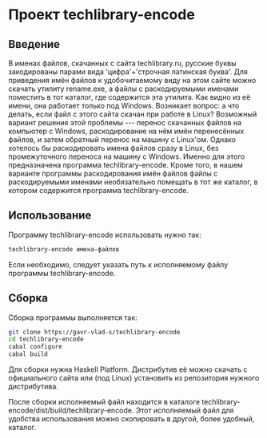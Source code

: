 # Проект techlibrary-encode  
## Введение
В именах файлов, скачанных с сайта techlibrary.ru, русские буквы закодированы парами вида 'цифра'+'строчная латинская буква'.
Для приведения имён файлов к удобочитаемому виду на этом сайте можно скачать утилиту rename.exe, а файлы с раскодируемыми
именами поместить в тот каталог, где содержится эта утилита. Как видно из её имени, она работает только под Windows. Возникает
вопрос: а что делать, если файл с этого сайта скачан при работе в Linux? Возможный вариант решения этой проблемы --- перенос 
скачанных файлов на компьютер с Windows, раскодирование на нём имён перенесённых файлов, и затем обратный перенос на машину с
Linux'ом. Однако хотелось бы раскодировать имена файлов сразу в Linux, без промежуточного переноса на машину с Windows.
Именно для этого предназначена программа techlibrary-encode. Кроме того, в нашем варианте программы раскодирования имён
файлов файлы с раскодируемыми именами необязательно помещать в тот же каталог, в котором содержится программа techlibrary-encode.
 
## Использование
Программу techlibrary-encode использовать нужно так:
```bash
techlibrary-encode имена-файлов
```
Если необходимо, следует указать путь к исполняемому файлу программы techlibrary-encode.

## Сборка
Сборка программы выполняется так:
```bash
git clone https://gavr-vlad-s/techlibrary-encode  
cd techlibrary-encode  
cabal configure  
cabal build
```
Для сборки нужна Haskell Platform. Дистрибутив её можно скачать с официального сайта или (под Linux) установить из репозитория 
нужного дистрибутива. 

После сборки исполняемый файл находится в каталоге techlibrary-encode/dist/build/techlibrary-encode. Этот исполняемый файл для
удобства использования можно скопировать в другой, более удобный, каталог.
